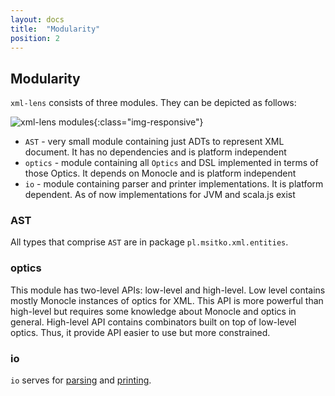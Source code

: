 ```yaml
---
layout: docs
title:  "Modularity"
position: 2
---
```


## Modularity

`xml-lens` consists of three modules. They can be depicted as follows:

![xml-lens modules](../img/modules.png){:class="img-responsive"}

* `AST` - very small module containing just ADTs to represent XML document. It has no dependencies and is platform 
independent
* `optics` - module containing all `Optics` and DSL implemented in terms of those Optics. It depends on Monocle and is 
platform independent
* `io` - module containing parser and printer implementations. It is platform dependent. As of now implementations
for JVM and scala.js exist

### AST

All types that comprise `AST` are in package `pl.msitko.xml.entities`.
 
### optics

This module has two-level APIs: low-level and high-level. Low level contains mostly Monocle instances of optics for XML.
This API is more powerful than high-level but requires some knowledge about Monocle and optics in general. High-level
API contains combinators built on top of low-level optics. Thus, it provide API easier to use but more constrained. 

### io

`io` serves for [parsing](parsing.html) and [printing](printing.html).